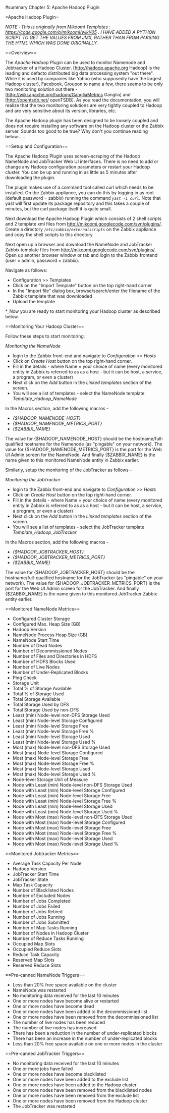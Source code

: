 #summary Chapter 5: Apache Hadoop Plugin

=Apache Hadoop Plugin=

*NOTE : This is originally from Mikoomi Templates : https://code.google.com/p/mikoomi/wiki/05* .
*I HAVE ADDED A PYTHON SCRIPT TO GET THE VALUES FROM JMX, RATHER THAN FROM PARSING THE HTML WHICH WAS DONE ORIGINALLY.* 

==Overview==

The *Apache Hadoop Plugin* can be used to monitor Namenode and Jobtracker of a Hadoop Cluster. [http://hadoop.apache.org Hadoop] is the leading and defacto distributed big data processing system "out there". While it is used by companies like Yahoo (who supposedly have the largest Hadoop cluster), Facebook, Groupon to name a few, there seems to be only two monitoring solution out there - [http://wiki.apache.org/hadoop/GangliaMetrics Ganglia] and [http://opentsdb.net/ openTSDB]. As you read the documentation, you will realize that the two monitoring solutions are very tightly coupled to Hadoop and are very sensitive about its version, libraries, etc.

The Apache Hadoop plugin has been designed to be loosely coupled and does not require installing any software on the Hadoop cluster or the Zabbix server. Sounds too good to be true? Why don't you continue reading below......

==Setup and Configuration==

The Apache Hadoop Plugin uses screen-scraping of the Hadoop NameNode and JobTracker Web UI interfaces. There is no need to add or change any Hadoop configuration parameters or restart your Hadoop cluster. You can be up and running in as little as 5 minutes after downloading the plugin.

The plugin makes use of a command tool called curl which needs to be installed. On the Zabbix appliance, you can do this by logging in as root (default password = zabbix) running the command *`yast -i curl`*. Note that yast will first update its package repository and this takes a couple of minutes, but the curl package itself it is quite small.

Next download the Apache Hadoop Plugin which consists of 2 shell scripts and 2 template xml files from http://mikoomi.googlecode.com/svn/plugins/. Create a directory *`/etc/zabbix/externalscripts`* on the Zabbix appliance and copy the shell scripts to this directory.  

Next open up a browser and download the NameNode and JobTracker Zabbix template files from http://mikoomi.googlecode.com/svn/plugins/.
Open up another browser window or tab and login to the Zabbix frontend (user = admin, password = zabbix).

Navigate as follows: 

  * Configuration >> Templates
  * Click on the "Import Template" button on the top right-hand corner
  * In the "Import file" dialog box, browse/search/enter the filename of the Zabbix template that was downloaded
  * Upload the template

*_Now you are ready to start monitoring your Hadoop cluster as described below.

==Monitoring Your Hadoop Cluster==
 
Follow these steps to start monitoring:

*Monitoring the NameNode* 

  * login to the Zabbix front-end and navigate to *_Configuration >> Hosts_*
  * Click on *_Create Host_* button on the top right-hand corner. 
  * Fill in the details - where Name = your choice of name (every monitored entity in Zabbix is referred to as as a host - but it can be host, a  service, a program, or even a cluster)
  * Next click on the *_Add_* button in the *_Linked templates_* section of the screen.
  * You will see a list of templates - select the NameNode template *_Template_Hadoop_NameNode_*

In the Macros section, add the following macros -

  * *{$HADOOP_NAMENODE_HOST}*
  * *{$HADOOP_NAMENODE_METRICS_PORT}*
  * *{$ZABBIX_NAME}*


The value for {$HADOOP_NAMENODE_HOST} should be the hostname/full-qualified hostname for the Namenode (as "pingable" on your network). The value for {$HADOOP_NAMENODE_METRICS_PORT} is the port for the Web UI Admin screen for the NameNode. And finally {$ZABBIX_NAME} is the name given to this monitored NameNode entity in Zabbix earlier.


Similarly, setup the monitoring of the JobTracker as follows -

*Monitoring the JobTracker* 

  * login to the Zabbix front-end and navigate to *_Configuration >> Hosts_*
  * Click on *_Create Host_* button on the top right-hand corner. 
  * Fill in the details - where Name = your choice of name (every monitored entity in Zabbix is referred to as as a host - but it can be host, a  service, a program, or even a cluster)
  * Next click on the *_Add_* button in the *_Linked templates_* section of the screen.
  * You will see a list of templates - select the JobTracker template *_Template_Hadoop_JobTracker_*

In the Macros section, add the following macros -

  * *{$HADOOP_JOBTRACKER_HOST}*
  * *{$HADOOP_JOBTRACKER_METRICS_PORT}*
  * *{$ZABBIX_NAME}*


The value for {$HADOOP_JOBTRACKER_HOST} should be the hostname/full-qualified hostname for the JobTracker  (as "pingable" on your network). The value for {$HADOOP_JOBTRACKER_METRICS_PORT} is the port for the Web UI Admin screen for the JobTracker. And finally {$ZABBIX_NAME} is the name given to this monitored JobTracker Zabbix entity earlier.


==Monitored NameNode Metrics==

  * Configured Cluster Storage
  * Configured Max. Heap Size (GB)
  * Hadoop Version
  * NameNode Process Heap Size (GB)
  * NameNode Start Time
  * Number of Dead Nodes
  * Number of Decommissioned Nodes
  * Number of Files and Directories in HDFS
  * Number of HDFS Blocks Used
  * Number of Live Nodes
  * Number of Under-Replicated Blocks
  * Ping Check
  * Storage Unit
  * Total % of Storage Available
  * Total % of Storage Used
  * Total Storage Available
  * Total Storage Used by DFS
  * Total Storage Used by non-DFS
  * Least (min) Node-level non-DFS Storage Used
  * Least (min) Node-level Storage Configured
  * Least (min) Node-level Storage Free
  * Least (min) Node-level Storage Free %
  * Least (min) Node-level Storage Used
  * Least (min) Node-level Storage Used %
  * Most (max) Node-level non-DFS Storage Used
  * Most (max) Node-level Storage Configured
  * Most (max) Node-level Storage Free
  * Most (max) Node-level Storage Free %
  * Most (max) Node-level Storage Used
  * Most (max) Node-level Storage Used %
  * Node-level Storage Unit of Measure
  * Node with Least (min) Node-level non-DFS Storage Used
  * Node with Least (min) Node-level Storage Configured
  * Node with Least (min) Node-level Storage Free
  * Node with Least (min) Node-level Storage Free %
  * Node with Least (min) Node-level Storage Used
  * Node with Least (min) Node-level Storage Used %
  * Node with Most (max) Node-level non-DFS Storage Used
  * Node with Most (max) Node-level Storage Configured
  * Node with Most (max) Node-level Storage Free
  * Node with Most (max) Node-level Storage Free %
  * Node with Most (max) Node-level Storage Used
  * Node with Most (max) Node-level Storage Used %


==Monitored Jobtracker Metrics==

  * Average Task Capacity Per Node
  * Hadoop Version
  * JobTracker Start Time
  * JobTracker State
  * Map Task Capacity
  * Number of Blacklisted Nodes
  * Number of Excluded Nodes
  * Number of Jobs Completed
  * Number of Jobs Failed
  * Number of Jobs Retired
  * Number of Jobs Running
  * Number of Jobs Submitted
  * Number of Map Tasks Running
  * Number of Nodes in Hadoop Cluster
  * Number of Reduce Tasks Running
  * Occupied Map Slots
  * Occupied Reduce Slots
  * Reduce Task Capacity
  * Reserved Map Slots
  * Reserved Reduce Slots


==Pre-canned NameNode Triggers==

  * Less than 20% free space available on the cluster
  * NameNode was restarted
  * No monitoring data received for the last 10 minutes
  * One or more nodes have become alive or restarted
  * One or more nodes have become dead
  * One or more nodes have been added to the decommissioned list
  * One or more nodes have been removed from the decommissioned list
  * The number of live nodes has been reduced
  * The number of live nodes has increased
  * There has been a reduction in the number of under-replicated blocks
  * There has been an increase in the number of under-replicated blocks
  * Less than 20% free space available on one or more nodes in the cluster


==Pre-canned JobTracker Triggers==

  * No monitoring data received for the last 10 minutes
  * One or more jobs have failed
  * One or more nodes have become blacklisted
  * One or more nodes have been added to the exclude list
  * One or more nodes have been added to the Hadoop cluster
  * One or more nodes have been removed from the blacklisted nodes
  * One or more nodes have been removed from the exclude list
  * One or more nodes have been removed from the Hadoop cluster
  * The JobTracker was restarted
